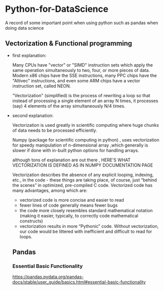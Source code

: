 # Python-for-DataScience
A record of some important point when using python such as pandas when doing data science
## Vectorization & Functional programming
* first explanation:

  Many CPUs have "vector" or "SIMD" instruction sets which apply the same operation simultaneously to two, four, or more pieces of data. Modern x86 chips have the SSE instructions, many PPC chips have the "Altivec" instructions, and even some ARM chips have a vector instruction set, called NEON.

  "Vectorization" (simplified) is the process of rewriting a loop so that instead of processing a single element of an array N times, it processes (say) 4 elements of the array simultaneously N/4 times.

* second explanation:

  Vectorization is used greatly in scientific computing where huge chunks of data needs to be processed efficiently.

  Numpy (package for scientific computing in python) , uses vectorization for speedy manipulation of n-dimensional array ,which generally is slower if done with in-built python options for handling arrays.

  although tons of explanation are out there , HERE'S WHAT VECTORIZATION IS DEFINED AS IN NUMPY DOCUMENTATION PAGE

  Vectorization describes the absence of any explicit looping, indexing, etc., in the code - these things are taking place, of course, just “behind the scenes” in optimized, pre-compiled C code. Vectorized code has many advantages, among which are:

  * vectorized code is more concise and easier to read
  * fewer lines of code generally means fewer bugs
  * the code more closely resembles standard mathematical notation (making it easier, typically, to correctly code mathematical constructs)
  * vectorization results in more “Pythonic” code. Without vectorization, our code would be littered with inefficient and difficult to read for loops.
  
  ## Pandas
  ### Essential Basic Functionality
    https://pandas.pydata.org/pandas-docs/stable/user_guide/basics.html#essential-basic-functionality

